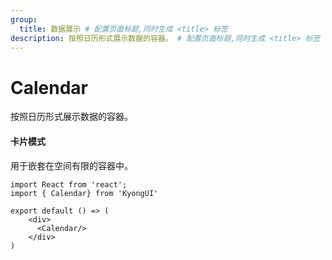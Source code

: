 ```yaml
---
group:
  title: 数据展示 # 配置页面标题,同时生成 <title> 标签
description: 按照日历形式展示数据的容器。 # 配置页面标题,同时生成 <title> 标签
---
```


# Calendar

按照日历形式展示数据的容器。

#### 卡片模式
用于嵌套在空间有限的容器中。
```tsx
import React from 'react';
import { Calendar} from 'KyongUI'

export default () => (
    <div>
      <Calendar/>
    </div>
)
```

<API></API>